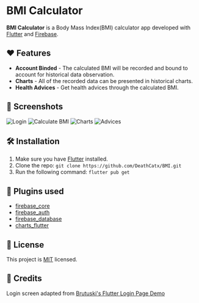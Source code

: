 # BMI Calculator

**BMI Calculator** is a Body Mass Index(BMI) calculator app developed with [Flutter](https://flutter.dev/) and [Firebase](https://firebase.google.com/).

## ❤️ Features
* **Account Binded** - The calculated BMI will be recorded and bound to account for historical data observation.
* **Charts** - All of the recorded data can be presented in historical charts.
* **Health Advices** - Get health advices through the calculated BMI.

## 📱 Screenshots
![Login](https://github.com/DeathCatx/BMI/blob/main/README.assets/Login.png?raw=true)
![Calculate BMI](https://github.com/DeathCatx/BMI/blob/main/README.assets/Calculate_BMI.png?raw=true)
![Charts](https://github.com/DeathCatx/BMI/blob/main/README.assets/Charts.png?raw=true)
![Advices](https://github.com/DeathCatx/BMI/blob/main/README.assets/Advice.png?raw=true)

## 🛠 Installation

1. Make sure you have [Flutter](https://flutter.dev/docs/get-started/install) installed.
2. Clone the repo: ```git clone https://github.com/DeathCatx/BMI.git```
3. Run the following command: ```flutter pub get```

## 🔌 Plugins used
* [firebase_core](https://pub.dev/packages/firebase_core)
* [firebase_auth](https://pub.dev/packages/firebase_auth)
* [firebase_database](https://pub.dev/packages/firebase_database)
* [charts_flutter](https://pub.dev/packages/charts_flutter)

## 📝 License

This project is [MIT](https://github.com/DeathCatx/BMI/blob/main/LICENSE) licensed.

## 🤝 Credits

Login screen adapted from [Brutuski's Flutter Login Page Demo](https://github.com/Brutuski/flutter-login-demo)
